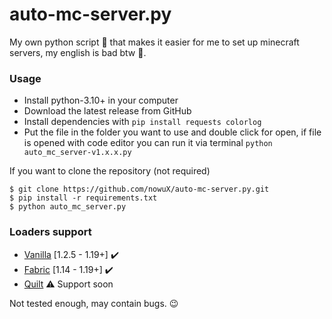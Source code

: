 # auto-mc-server.py

My own python script 🐍 that makes it easier for me to set up minecraft servers, my english is bad btw 🤖.

### Usage
- Install python-3.10+ in your computer
- Download the latest release from GitHub
- Install dependencies with `pip install requests colorlog`
- Put the file in the folder you want to use and double click for open, if file is opened with code editor you can run 
it via terminal `python auto_mc_server-v1.x.x.py`

If you want to clone the repository (not required)
```shell
$ git clone https://github.com/nowuX/auto-mc-server.py.git
$ pip install -r requirements.txt
$ python auto_mc_server.py
```

### Loaders support
 - [Vanilla](https://www.minecraft.net/) [1.2.5 - 1.19+] ✔️
 - [Fabric](https://fabricmc.net/) [1.14 - 1.19+] ✔️
 - [Quilt](https://quiltmc.org/) ⚠️ Support soon

Not tested enough, may contain bugs. 😉
